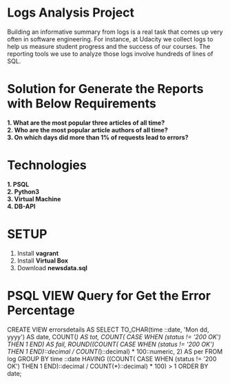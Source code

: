 # Logs Analysis Project

Building an informative summary from logs is a real task that comes up very often in software engineering. For instance, at Udacity we collect logs to help us measure student progress and the success of our courses. The reporting tools we use to analyze those logs involve hundreds of lines of SQL.

# Solution for Generate the Reports with Below Requirements

**1. What are the most popular three articles of all time?** <br />
**2. Who are the most popular article authors of all time?** <br />
**3. On which days did more than 1% of requests lead to errors?** <br />

# Technologies

**1. PSQL** <br />
**2. Python3** <br />
**3. Virtual Machine** <br />
**4. DB-API** <br />

# SETUP

1. Install **vagrant** <br />
2. Install **Virtual Box** <br />
2. Download **newsdata.sql**  <br />

# PSQL VIEW Query for Get the Error Percentage

CREATE VIEW errorsdetails AS SELECT TO_CHAR(time ::date, 'Mon dd, yyyy') AS date, COUNT(*) AS tot, COUNT( CASE WHEN (status != '200 OK') THEN 1 END) AS fail, ROUND((COUNT( CASE WHEN (status != '200 OK') THEN 1 END)::decimal / COUNT(*)::decimal) * 100::numeric, 2) AS per FROM log GROUP BY time ::date HAVING ((COUNT( CASE WHEN (status != '200 OK') THEN 1 END)::decimal / COUNT(*)::decimal) * 100) > 1  ORDER BY date;